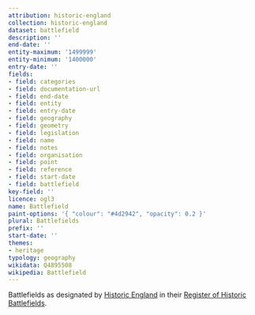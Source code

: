 ```yaml
---
attribution: historic-england
collection: historic-england
dataset: battlefield
description: ''
end-date: ''
entity-maximum: '1499999'
entity-minimum: '1400000'
entry-date: ''
fields:
- field: categories
- field: documentation-url
- field: end-date
- field: entity
- field: entry-date
- field: geography
- field: geometry
- field: legislation
- field: name
- field: notes
- field: organisation
- field: point
- field: reference
- field: start-date
- field: battlefield
key-field: ''
licence: ogl3
name: Battlefield
paint-options: '{ "colour": "#4d2942", "opacity": 0.2 }'
plural: Battlefields
prefix: ''
start-date: ''
themes:
- heritage
typology: geography
wikidata: Q4895508
wikipedia: Battlefield
---
```


Battlefields as designated by [Historic England](https://historicengland.org.uk) in their [Register of Historic Battlefields](https://historicengland.org.uk/listing/what-is-designation/registered-battlefields/).

